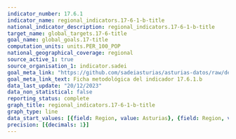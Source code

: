```yaml
---
indicator_number: 17.6.1
indicator_name: regional_indicators.17-6-1-b-title
national_indicator_description: regional_indicators.17-6-1-b-title
target_name: global_targets.17-6-title
goal_name: global_goals.17-title
computation_units: units.PER_100_POP
national_geographical_coverage: regional
source_active_1: true
source_organisation_1: indicator.sadei
goal_meta_link: "https://github.com/sadeiasturias/asturias-datos/raw/develop/descargas/metodologia/17.6.1.b.pdf"
goal_meta_link_text: Ficha metodológica del indicador 17.6.1.b
data_last_update: "20/12/2023"
data_non_statistical: false
reporting_status: complete
graph_title: regional_indicators.17-6-1-b-title
graph_type: line
data_start_values: [{field: Region, value: Asturias}, {field: Region, value: España}]
precision: [{decimals: 1}]
---
```

